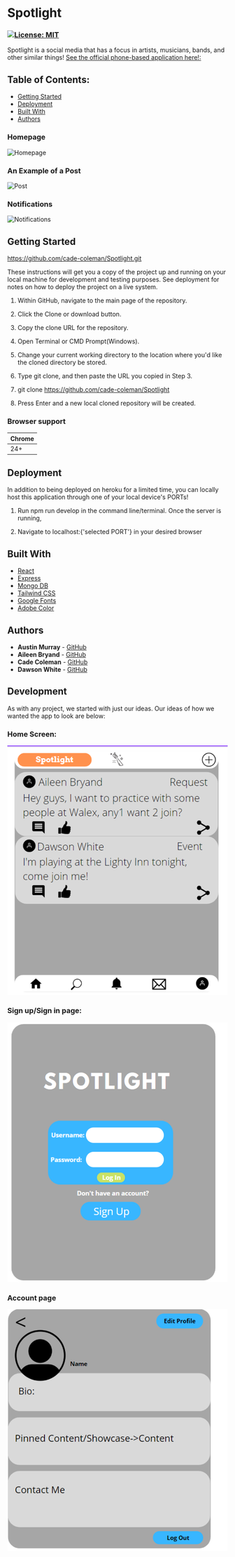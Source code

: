 # Spotlight



### [![License: MIT](https://img.shields.io/badge/License-MIT-yellow.svg)](https://opensource.org/licenses/MIT)


Spotlight is a social media that has a focus in artists, musicians, bands, and other similar things! [See the official phone-based application here!:](placeholder)


## Table of Contents:

- [Getting Started](#getting-started)
- [Deployment](#deployment)
- [Built With](#built-with)
- [Authors](#authors)

### Homepage


  <img src="./screenshots/x" alt="Homepage"/>


### An Example of a Post


  <img src="./screenshots/x" alt="Post"/>
  
### Notifications


  <img src="./screenshots/x" alt="Notifications"/>


## Getting Started

https://github.com/cade-coleman/Spotlight.git

These instructions will get you a copy of the project up and running on your local machine for development and testing purposes. See deployment for notes on how to deploy the project on a live system.

1. Within GitHub, navigate to the main page of the repository.

2. Click the Clone or download button.

3. Copy the clone URL for the repository.

4. Open Terminal or CMD Prompt(Windows).

5. Change your current working directory to the location where you'd like the cloned directory be stored.

6. Type git clone, and then paste the URL you copied in Step 3.

7. git clone https://github.com/cade-coleman/Spotlight

8. Press Enter and a new local cloned repository will be created. 

### Browser support

| Chrome | 
| --- | 
| 24+ | 


## Deployment

In addition to being deployed on heroku for a limited time, you can locally host this application through one of your local device's PORTs!

1. Run npm run develop in the command line/terminal. Once the server is running, 

2. Navigate to localhost:{'selected PORT'} in your desired browser

## Built With

* [React](https://reactjs.org/)
* [Express](https://expressjs.com/)
* [Mongo DB](https://www.mongodb.com/)
* [Tailwind CSS](https://tailwindcss.com/)
* [Google Fonts](https://fonts.google.com/about)
* [Adobe Color](https://color.adobe.com/)

## Authors

* **Austin Murray** - [GitHub](https://github.com/Austinjm121)
* **Aileen Bryand** - [GitHub](https://github.com/aileenbryand)
* **Cade Coleman** - [GitHub](https://github.com/cade-coleman)
* **Dawson White** - [GitHub](https://github.com/TheTrueMop)

## Development

As with any project, we started with just our ideas. Our ideas of how we wanted the app to look are below:

### Home Screen:

  <img src="./screenshots/homepage.png" alt="Home Page"/>


### Sign up/Sign in page:

  <img src="./screenshots/loginpage.png" alt="Login and Signup Page"/>


### Account page

  <img src="./screenshots/profilepage.png" alt="Profile Page"/>
